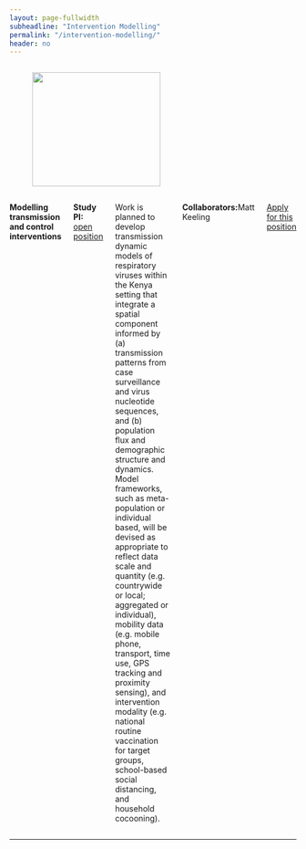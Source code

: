 ```yaml
---
layout: page-fullwidth
subheadline: "Intervention Modelling"
permalink: "/intervention-modelling/"
header: no
---
```


<div class="row">
<div class="large-4 columns">
 <figure><img src="{{ site.url }}/images/intervention-modelling.png" alt="" height="200" width="225"></figure>
</div>

<div class="large-8 columns">
<p><strong>Modelling transmission and control interventions</strong>
<p><strong> Study PI: </strong><a href="https://atsv7.wcn.co.uk/search_engine/jobs.cgi?amNvZGU9MTU1ODY4NSZ2dF90ZW1wbGF0ZT0xNDU3Jm93bmVyPTUwNjI0NTImb3duZXJ0eXBlPWZhaXImYnJhbmRfaWQ9MCZ2YWNfeHRyYTUwNjI0NTIuNTJfNTA2MjQ1Mj0yMzk5NTMmcG9zdGluZ19jb2RlPTYzNSZyZXFzaWc9MTQ2NDE2ODc5My1hN2EyMmU3NzJmNjRmNGQ2YTdiZjdiZjRlY2Q4M2FmY2M3ZmQ1YWI0=&jcode=1558685&vt_template=1457&owner=5062452&ownertype=fair&brand_id=0&vac_xtra5062452.52_5062452=239953&posting_code=635&reqsig=1464168793-a7a22e772f64f4d6a7bf7bf4ecd83afcc7fd5ab4" target="blank">open position</a></p>
<p class="text-justify"> 
Work is planned to develop transmission dynamic models of respiratory viruses within the Kenya setting that integrate a spatial component 
informed by (a) transmission patterns from case surveillance and virus nucleotide sequences, and (b) population flux and demographic structure and dynamics. 
Model frameworks, such as meta-population or individual based, will be devised as appropriate to reflect data scale and quantity (e.g. countrywide or local; aggregated or individual), 
mobility data (e.g. mobile phone, transport, time use, GPS tracking and proximity sensing), and intervention modality (e.g. national routine vaccination for target groups, school-based social distancing, and household cocooning). 
</p>

<p><strong>Collaborators:</strong>Matt Keeling </p>
<p><a href="https://atsv7.wcn.co.uk/search_engine/jobs.cgi?amNvZGU9MTU1ODY4NSZ2dF90ZW1wbGF0ZT0xNDU3Jm93bmVyPTUwNjI0NTImb3duZXJ0eXBlPWZhaXImYnJhbmRfaWQ9MCZ2YWNfeHRyYTUwNjI0NTIuNTJfNTA2MjQ1Mj0yMzk5NTMmcG9zdGluZ19jb2RlPTYzNSZyZXFzaWc9MTQ2NDE2ODc5My1hN2EyMmU3NzJmNjRmNGQ2YTdiZjdiZjRlY2Q4M2FmY2M3ZmQ1YWI0=&jcode=1558685&vt_template=1457&owner=5062452&ownertype=fair&brand_id=0&vac_xtra5062452.52_5062452=239953&posting_code=635&reqsig=1464168793-a7a22e772f64f4d6a7bf7bf4ecd83afcc7fd5ab4" target="blank">Apply for this position </a></p>
</div>
</div><!-- /.row -->

<hr>
